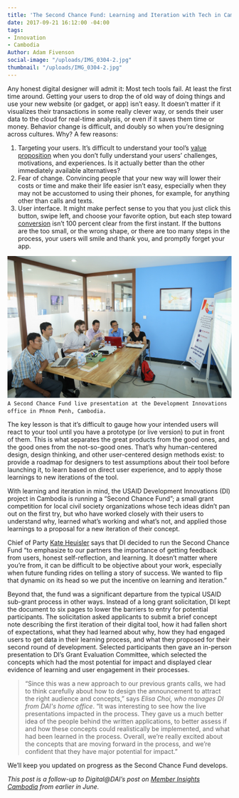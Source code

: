 ```yaml
---
title: 'The Second Chance Fund: Learning and Iteration with Tech in Cambodia'
date: 2017-09-21 16:12:00 -04:00
tags:
- Innovation
- Cambodia
Author: Adam Fivenson
social-image: "/uploads/IMG_0304-2.jpg"
thumbnail: "/uploads/IMG_0304-2.jpg"
---
```


Any honest digital designer will admit it: Most tech tools fail. At least the first time around. Getting your users to drop the of old way of doing things and use your new website (or gadget, or app) isn’t easy. It doesn’t matter if it visualizes their transactions in some really clever way, or sends their user data to the cloud for real-time analysis, or even if it saves them time or money. Behavior change is difficult, and doubly so when you’re designing across cultures. Why? A few reasons:

<!--more-->

1. Targeting your users. It’s difficult to understand your tool’s [value proposition](http://www.wordstream.com/blog/ws/2016/04/27/value-proposition-examples) when you don’t fully understand your users’ challenges, motivations, and experiences. Is it actually better than the other immediately available alternatives? 
2. Fear of change. Convincing people that your new way will lower their costs or time and make their life easier isn’t easy, especially when they may not be accustomed to using their phones, for example, for anything other than calls and texts. 
3. User interface. It might make perfect sense to you that you just click this button, swipe left, and choose your favorite option, but each step toward [conversion](http://www.brickmarketing.com/define-conversion-rate.htm) isn’t 100 percent clear from the first instant. If the buttons are the too small, or the wrong shape, or there are too many steps in the process, your users will smile and thank you, and promptly forget your app. 

![IMG_0304-2.jpg](/uploads/IMG_0304-2.jpg)
`A Second Chance Fund live presentation at the Development Innovations office in Phnom Penh, Cambodia.`

The key lesson is that it’s difficult to gauge how your intended users will react to your tool until you have a prototype (or live version) to put in front of them. This is what separates the great products from the good ones, and the good ones from the not-so-good ones. That’s why human-centered design, design thinking, and other user-centered design methods exist: to provide a roadmap for designers to test assumptions about their tool before launching it, to learn based on direct user experience, and to apply those learnings to new iterations of the tool. 

With learning and iteration in mind, the USAID Development Innovations (DI) project in Cambodia is running a “Second Chance Fund”; a small grant competition for local civil society organizations whose tech ideas didn’t pan out on the first try, but who have worked closely with their users to understand why, learned what’s working and what’s not, and applied those learnings to a proposal for a new iteration of their concept. 

Chief of Party [Kate Heuisler](https://www.dai.com/who-we-are/our-team/kate-heuisler) says that DI decided to run the Second Chance Fund “to emphasize to our partners the importance of getting feedback from users, honest self-reflection, and learning. It doesn’t matter where you’re from, it can be difficult to be objective about your work, especially when future funding rides on telling a story of success. We wanted to flip that dynamic on its head so we put the incentive on learning and iteration.” 

Beyond that, the fund was a significant departure from the typical USAID sub-grant process in other ways. Instead of a long grant solicitation, DI kept the document to six pages to lower the barriers to entry for potential participants. The solicitation asked applicants to submit a brief concept note describing the first iteration of their digital tool, how it had fallen short of expectations, what they had learned about why, how they had engaged users to get data in their learning process, and what they proposed for their second round of development. Selected participants then gave an in-person presentation to DI’s Grant Evaluation Committee, which selected the concepts which had the most potential for impact and displayed clear evidence of learning and user engagement in their processes. 

> “Since this was a new approach to our previous grants calls, we had to think carefully about how to design the announcement to attract the right audience and concepts,” says _Elisa Choi, who manages DI from DAI's home office_. “It was interesting to see how the live presentations impacted in the process. They gave us a much better idea of the people behind the written applications, to better assess if and how these concepts could realistically be implemented, and what had been learned in the process. Overall, we’re really excited about the concepts that are moving forward in the process, and we’re confident that they have major potential for impact.” 

We’ll keep you updated on progress as the Second Chance Fund develops. 

*This post is a follow-up to Digital@DAI’s post on [Member Insights Cambodia](https://dai-global-digital.com/cambodia-civil-society-facebook.html) from earlier in June.*